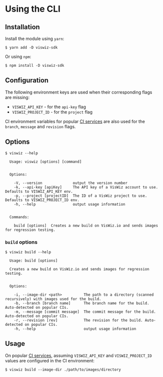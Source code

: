 # Using the CLI

## Installation

Install the module using `yarn`:

```
$ yarn add -D viswiz-sdk
```

Or using `npm`:

```
$ npm install -D viswiz-sdk
```

## Configuration

The following environment keys are used when their corresponding flags are missing:

- `VISWIZ_API_KEY` - for the `api-key` flag
- `VISWIZ_PROJECT_ID` - for the `project` flag

CI environment variables for popular [CI services](https://www.npmjs.com/package/env-ci#supported-ci)
are also used for the `branch`, `message` and `revision` flags.

## Options

```
$ viswiz --help

  Usage: viswiz [options] [command]


  Options:

    -V, --version              output the version number
    -k, --api-key [apiKey]     The API key of a VisWiz account to use. Defaults to VISWIZ_API_KEY env.
    -p, --project [projectID]  The ID of a VisWiz project to use. Defaults to VISWIZ_PROJECT_ID env.
    -h, --help                 output usage information


  Commands:

    build [options]  Creates a new build on VisWiz.io and sends images for regression testing.
```

### `build` options

```
$ viswiz build --help

  Usage: build [options]

  Creates a new build on VisWiz.io and sends images for regression testing.


  Options:

    -i, --image-dir <path>          The path to a directory (scanned recursively) with images used for the build.
    -b, --branch [branch name]      The branch name for the build. Auto-detected on popular CIs.
    -m, --message [commit message]  The commit message for the build. Auto-detected on popular CIs.
    -r, --revision [rev]            The revision for the build. Auto-detected on popular CIs.
    -h, --help                      output usage information
```

## Usage

On popular [CI services](https://www.npmjs.com/package/env-ci#supported-ci), assuming
`VISWIZ_API_KEY` and `VISWIZ_PROJECT_ID` values are configured in the CI environment:

```
$ viswiz build --image-dir ./path/to/images/directory
```

